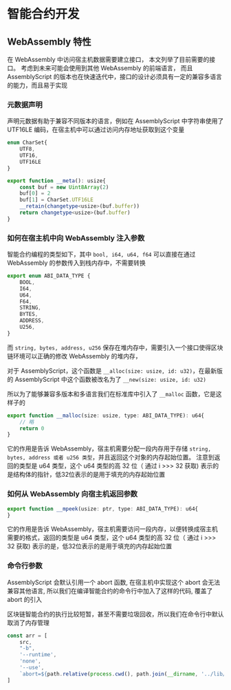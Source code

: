 # 智能合约开发

## WebAssembly 特性

在 WebAssembly 中访问宿主机数据需要建立接口， 本文列举了目前需要的接口。 考虑到未来可能会使用到其他 WebAssembly 的前端语言，
而且 AssemblyScript 的版本也在快速迭代中，接口的设计必须具有一定的兼容多语言的能力，而且易于实现

### 元数据声明

声明元数据有助于兼容不同版本的语言，例如在 AssemblyScript 中字符串使用了 UTF16LE 编码，在宿主机中可以通过访问内存地址获取到这个变量

```typescript
enum CharSet{
    UTF8,
    UTF16,
    UTF16LE
}

export function __meta(): usize{
    const buf = new Uint8Array(2)
    buf[0] = 2
    buf[1] = CharSet.UTF16LE
    __retain(changetype<usize>(buf.buffer))
    return changetype<usize>(buf.buffer)
}
```



### 如何在宿主机中向 WebAssembly 注入参数

智能合约编程的类型如下，其中 ```bool, i64, u64, f64``` 可以直接在通过 WebAssembly 的参数传入到栈内存中，不需要转换

```typescript
export enum ABI_DATA_TYPE {
    BOOL, 
    I64,  
    U64, 
    F64,
    STRING, 
    BYTES, 
    ADDRESS, 
    U256, 
}
```

而 ```string, bytes, address, u256``` 保存在堆内存中，需要引入一个接口使得区块链环境可以正确的修改 WebAssembly 的堆内存，

对于 AssemblyScript，这个函数是 ```__alloc(size: usize, id: u32)```，在最新版的 AssemblyScript 中这个函数被改名为了 ```__new(size: usize, id: u32)```

所以为了能够兼容多版本和多语言我们在标准库中引入了 ```__malloc``` 函数，它是这样子的

```typescript
export function __malloc(size: usize, type: ABI_DATA_TYPE): u64{
    // 略
    return 0
}
```

它的作用是告诉 WebAssembly，宿主机需要分配一段内存用于存储 ```string, bytes, address 或者 u256 类型```，并且返回这个对象的内存起始位置。
注意到返回的类型是 u64 类型，这个 u64 类型的高 32 位（ 通过 i >>> 32 获取) 表示的是结构体的指针，低32位表示的是用于填充的内存起始位置


### 如何从 WebAssembly 向宿主机返回参数

```typescript
export function __mpeek(usize: ptr, type: ABI_DATA_TYPE): u64{
}
```

它的作用是告诉 WebAssembly，宿主机需要访问一段内存，以便转换成宿主机需要的格式，返回的类型是 u64 类型，这个 u64 类型的高 32 位（ 通过 i >>> 32 获取) 表示的是，低32位表示的是用于填充的内存起始位置

### 命令行参数

AssemblyScript 会默认引用一个 abort 函数, 在宿主机中实现这个 abort 会无法兼容其他语言, 所以我们在编译智能合约的命令行中加入了这样的代码, 覆盖了    abort 的引入

区块链智能合约的执行比较短暂，甚至不需要垃圾回收，所以我们在命令行中默认取消了内存管理

```js
const arr = [
    src,
    "-b",
    '--runtime',
    'none',
    '--use',
    `abort=${path.relative(process.cwd(), path.join(__dirname, '../lib/prelude/abort'))}`
]
```
